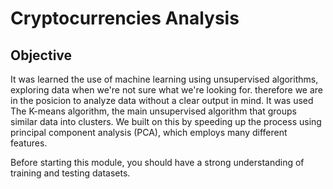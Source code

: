 # Cryptocurrencies Analysis
## Objective
It was learned the use of  machine learning using unsupervised algorithms, exploring data when we're not sure what we're looking for. therefore we are in the posicion to analyze data without a clear output in mind.
It was used The K-means algorithm, the main unsupervised algorithm that groups similar data into clusters. We built on this by speeding up the process using principal component analysis (PCA), which employs many different features.

Before starting this module, you should have a strong understanding of training and testing datasets.
